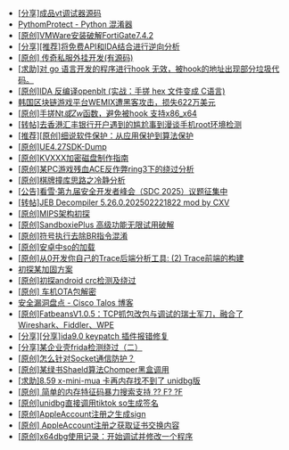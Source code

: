 + [[分享]成品vt调试器源码](https://bbs.kanxue.com/thread-286102.htm)
+ [PythomProtect - Python 混淆器](https://bbs.kanxue.com/thread-285032.htm)
+ [[原创]VMWare安装破解FortiGate7.4.2](https://bbs.kanxue.com/thread-284794.htm)
+ [[分享][推荐]将免费API和IDA结合进行逆向分析](https://bbs.kanxue.com/thread-285659.htm)
+ [[原创] 传奇私服外挂开发(有源码)](https://bbs.kanxue.com/thread-285681.htm)
+ [[求助]对 go 语言开发的程序进行hook 无效，被hook的地址出现部分垃圾代码。](https://bbs.kanxue.com/thread-286096.htm)
+ [[原创]IDA 反编译openblt (实战：手搓 hex 文件变成 C语言)](https://bbs.kanxue.com/thread-285731.htm)
+ [韩国区块链游戏平台WEMIX遭黑客攻击，损失622万美元](https://bbs.kanxue.com/thread-286101.htm)
+ [[原创]手搓Nt*或Zw*函数，避免被hook 支持x86_x64](https://bbs.kanxue.com/thread-284264.htm)
+ [[转帖]去香港汇丰银行开户遇到的尴尬事到漫谈手机root环境检测](https://bbs.kanxue.com/thread-285754.htm)
+ [[推荐][原创]细说软件保护：从应用保护到算法保护](https://bbs.kanxue.com/thread-284629.htm)
+ [[原创]UE4.27SDK-Dump](https://bbs.kanxue.com/thread-282857.htm)
+ [[原创]KVXXX加密磁盘制作指南](https://bbs.kanxue.com/thread-278061.htm)
+ [[原创]某PC游戏残血ACE反作弊ring3下的绕过分析](https://bbs.kanxue.com/thread-284667.htm)
+ [[原创]棋牌撞库思路之冷静分析](https://bbs.kanxue.com/thread-260099.htm)
+ [[公告]看雪·第九届安全开发者峰会（SDC 2025）议题征集中](https://bbs.kanxue.com/thread-285672.htm)
+ [[转帖]JEB Decompiler 5.26.0.202502221822 mod by CXV](https://bbs.kanxue.com/thread-285735.htm)
+ [[原创]MIPS架构初探](https://bbs.kanxue.com/thread-286098.htm)
+ [[原创]SandboxiePlus 高级功能无限试用破解](https://bbs.kanxue.com/thread-286100.htm)
+ [[原创]符号执行去除BR指令混淆](https://bbs.kanxue.com/thread-280737.htm)
+ [[原创]安卓中so的加载](https://bbs.kanxue.com/thread-286004.htm)
+ [[原创]从0开发你自己的Trace后端分析工具: (2) Trace前端的构建](https://bbs.kanxue.com/thread-285745.htm)
+ [初探某加固方案](https://bbs.kanxue.com/thread-282859.htm)
+ [[原创]初探android crc检测及绕过](https://bbs.kanxue.com/thread-285790.htm)
+ [[原创]  车机OTA包解密](https://bbs.kanxue.com/thread-285256.htm)
+ [安全漏洞盘点 - Cisco Talos 博客](https://bbs.kanxue.com/thread-286103.htm)
+ [[原创]FatbeansV1.0.5：TCP抓包改包与调试的瑞士军刀，融合了Wireshark、Fiddler、WPE](https://bbs.kanxue.com/thread-284571.htm)
+ [[分享][分享]ida9.0 keypatch 插件报错修复](https://bbs.kanxue.com/thread-282852.htm)
+ [[分享]某企业壳frida检测绕过（二）](https://bbs.kanxue.com/thread-285964.htm)
+ [[原创]怎么针对Socket通信防护？](https://bbs.kanxue.com/thread-286105.htm)
+ [[原创]某绿书Shaeld算法Chomper黑盒调用](https://bbs.kanxue.com/thread-285705.htm)
+ [[求助]8.59 x-mini-mua  卡再内存找不到了  unidbg版](https://bbs.kanxue.com/thread-285515.htm)
+ [[原创] 简单的内存特征码暴力搜索支持 ?? F? ?F](https://bbs.kanxue.com/thread-284451.htm)
+ [[原创]unidbg直接调用tiktok so生成签名](https://bbs.kanxue.com/thread-285623.htm)
+ [[原创]AppleAccount注册之生成sign](https://bbs.kanxue.com/thread-285959.htm)
+ [[原创] AppleAccount注册之获取证书交换内容](https://bbs.kanxue.com/thread-285944.htm)
+ [[原创]x64dbg使用记录：开始调试并修改一个程序](https://bbs.kanxue.com/thread-275779.htm)
